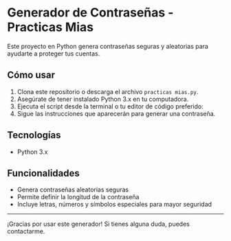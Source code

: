 # Generador de Contraseñas - Practicas Mias

Este proyecto en Python genera contraseñas seguras y aleatorias para ayudarte a proteger tus cuentas.

## Cómo usar

1. Clona este repositorio o descarga el archivo `practicas mias.py`.
2. Asegúrate de tener instalado Python 3.x en tu computadora.
3. Ejecuta el script desde la terminal o tu editor de código preferido:
4. Sigue las instrucciones que aparecerán para generar una contraseña.

## Tecnologías

- Python 3.x

## Funcionalidades

- Genera contraseñas aleatorias seguras
- Permite definir la longitud de la contraseña
- Incluye letras, números y símbolos especiales para mayor seguridad

---

¡Gracias por usar este generador! Si tienes alguna duda, puedes contactarme.
